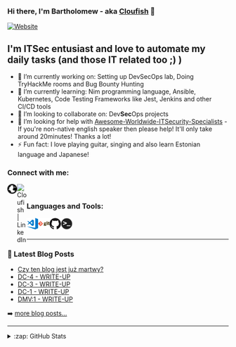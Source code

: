 ### Hi there, I'm Bartholomew - aka [Cloufish][website] 👋

[![Website](https://img.shields.io/badge/WEBSITE-UP-blue)](https://cloufish.github.io/)




## I'm ITSec entusiast and love to automate my daily tasks (and those IT related too ;) )

- 🔭 I’m currently working on: Setting up DevSecOps lab, Doing TryHackMe rooms and Bug Bounty Hunting
- 🌱 I’m currently learning: Nim programming language, Ansible, Kubernetes, Code Testing Frameworks like Jest, Jenkins and other CI/CD tools
- 👯 I’m looking to collaborate on: Dev**Sec**Ops projects
- 🤔 I’m looking for help with [Awesome-Worldwide-ITSecurity-Specialists](https://github.com/Cloufish/Awesome-Worldwide-ITSecurity-Specialists) - If you're non-native english speaker then please help! It'll only take around 20minutes! Thanks a lot! 
- ⚡ Fun fact: I love playing guitar, singing and also learn Estonian language and Japanese!

### Connect with me:

[<img align="left" alt="cloufish.github.io" width="22px" src="https://raw.githubusercontent.com/iconic/open-iconic/master/svg/globe.svg" />][website]
[<img align="left" alt="Cloufish | LinkedIn" width="22px" src="https://cdn.jsdelivr.net/npm/simple-icons@v3/icons/linkedin.svg" />][linkedin]

<br />

### Languages and Tools:


<img align="left" alt="Visual Studio Code" width="26px" src="https://raw.githubusercontent.com/github/explore/80688e429a7d4ef2fca1e82350fe8e3517d3494d/topics/visual-studio-code/visual-studio-code.png" />
<img align="left" alt="Git" width="26px" src="https://raw.githubusercontent.com/github/explore/80688e429a7d4ef2fca1e82350fe8e3517d3494d/topics/git/git.png" />
<img align="left" alt="GitHub" width="26px" src="https://raw.githubusercontent.com/github/explore/78df643247d429f6cc873026c0622819ad797942/topics/github/github.png" />
<img align="left" alt="Terminal" width="26px" src="https://raw.githubusercontent.com/github/explore/80688e429a7d4ef2fca1e82350fe8e3517d3494d/topics/terminal/terminal.png" />

<br />
<br />

---

### 📕 Latest Blog Posts

<!-- BLOG-POST-LIST:START -->
- [Czy ten blog jest już martwy?](https://cloufish.github.io/posts/is-this-blog-dead-pl/)
- [DC-4 - WRITE-UP](https://cloufish.github.io/posts/dc4-pl/)
- [DC-3 - WRITE-UP](https://cloufish.github.io/posts/dc3-pl/)
- [DC-1 - WRITE-UP](https://cloufish.github.io/posts/dc1-pl/)
- [DMV:1 - WRITE-UP](https://cloufish.github.io/posts/dmv1-pl/)
<!-- BLOG-POST-LIST:END -->

➡️ [more blog posts...](https://codestackr.com)

---

<details>
  <summary>:zap: GitHub Stats</summary>

  <img align="left" alt="codeSTACKr's GitHub Stats" src="https://github-readme-stats.codestackr.vercel.app/api?username=codeSTACKr&show_icons=true&hide_border=true" />

</details>

[website]: https://cloufish.github.io/
[blog]: https://cloufish.github.io/blog/
[linkedin]:  www.linkedin.com/in/cloufish
